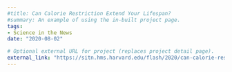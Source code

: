 ```yaml
---
#title: Can Calorie Restriction Extend Your Lifespan?
#summary: An example of using the in-built project page.
tags:
- Science in the News
date: "2020-08-02"

# Optional external URL for project (replaces project detail page).
external_link: "https://sitn.hms.harvard.edu/flash/2020/can-calorie-restriction-extend-your-lifespan/"
---
```

